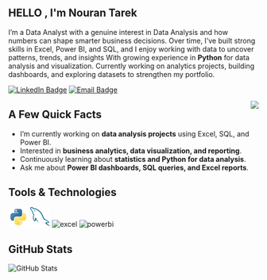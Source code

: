 <h2>HELLO , I'm Nouran Tarek</h2>

<p>
  I’m a Data Analyst with a genuine interest in Data Analysis and how numbers can shape smarter business decisions. Over time, I’ve built strong skills in Excel, Power BI, and SQL, and I enjoy working with data to uncover patterns, trends, and insights
With growing experience in <strong>Python</strong> for data analysis and visualization.  
Currently working on analytics projects, building dashboards, and exploring datasets to strengthen my portfolio.
</p>

<p>
<a href="https://www.linkedin.com/in/nouran-tarek-84a46b219"><img src="https://img.shields.io/badge/-Nouran%20Tarek-0077B5?style=flat-square&logo=LinkedIn&logoColor=white" alt="LinkedIn Badge"></a>
<a href="mailto:nour2tarek@gmail.com"><img src="https://img.shields.io/badge/-Email%20Me-D14836?style=flat-square&logo=Gmail&logoColor=white" alt="Email Badge"></a>
</p>

<img align="right" src="https://media1.giphy.com/media/13HgwGsXF0aiGY/giphy.gif" />


<h2> A Few Quick Facts</h2>
<ul>
<li> I’m currently working on <strong>data analysis projects</strong> using Excel, SQL, and Power BI.</li>
<li> Interested in <strong>business analytics, data visualization, and reporting</strong>.</li>
<li> Continuously learning about <strong>statistics and Python for data analysis</strong>.</li>
<li> Ask me about <strong>Power BI dashboards, SQL queries, and Excel reports</strong>.</li>
</ul>

<h2> Tools & Technologies</h2>
<p align="left">
<img src="https://raw.githubusercontent.com/devicons/devicon/master/icons/python/python-original.svg" alt="python" width="40" height="40"/>
<img src="https://raw.githubusercontent.com/devicons/devicon/master/icons/mysql/mysql-original.svg" alt="sql" width="40" height="40"/>
<img src="https://cdn.worldvectorlogo.com/logos/microsoft-excel-2013.svg" alt="excel" width="40" height="40"/>
<img src="https://upload.wikimedia.org/wikipedia/commons/c/cf/New_Power_BI_Logo.svg" alt="powerbi" width="40" height="40"/>
</p>

<h2> GitHub Stats</h2>
<img src="https://github-readme-stats.vercel.app/api?username=your-github-username&show_icons=true&count_private=true" alt="GitHub Stats" />
